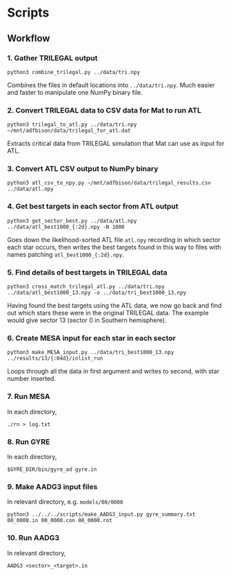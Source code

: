 # Scripts

## Workflow

### 1. Gather TRILEGAL output

    python3 combine_trilegal.py ../data/tri.npy

Combines the files in default locations into `../data/tri.npy`.  Much
easier and faster to manipulate one NumPy binary file.

### 2. Convert TRILEGAL data to CSV data for Mat to run ATL

    python3 trilegal_to_atl.py ../data/tri.npy ~/mnt/adfbison/data/trilegal_for_atl.dat

Extracts critical data from TRILEGAL simulation that Mat can use as
input for ATL.

### 3. Convert ATL CSV output to NumPy binary

    python3 atl_csv_to_npy.py ~/mnt/adfbison/data/trilegal_results.csv ../data/atl.npy

### 4. Get best targets in each sector from ATL output

    python3 get_sector_best.py ../data/atl.npy ../data/atl_best1000_{:2d}.npy -N 1000

Goes down the likelihood-sorted ATL file `atl.npy` recording in which
sector each star occurs, then writes the best targets found in this
way to files with names patching `atl_best1000_{:2d}.npy`.

### 5. Find details of best targets in TRILEGAL data

    python3 cross_match_trilegal_atl.py ../data/tri.npy ../data/atl_best1000_13.npy -o ../data/tri_best1000_13.npy

Having found the best targets using the ATL data, we now go back and
find out which stars these were in the original TRILEGAL data.  The
example would give sector 13 (sector 0 in Southern hemisphere).

### 6. Create MESA input for each star in each sector

    python3 make_MESA_input.py ../data/tri_best1000_13.npy ../results/13/{:04d}/inlist_run

Loops through all the data in first argument and writes to second,
with star number inserted.

### 7. Run MESA

In each directory,

    ./rn > log.txt

### 8. Run GYRE

In each directory,

    $GYRE_DIR/bin/gyre_ad gyre.in

### 9. Make AADG3 input files

In relevant directory, e.g. `models/00/0000`

    python3 ../../../scripts/make_AADG3_input.py gyre_summary.txt 00_0000.in 00_0000.con 00_0000.rot

### 10. Run AADG3

In relevant directory,

    AADG3 <sector>_<target>.in
